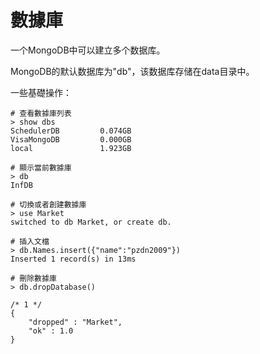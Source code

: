# 數據庫

一个MongoDB中可以建立多个数据库。

MongoDB的默认数据库为"db"，该数据库存储在data目录中。

一些基礎操作：

```text
# 查看數據庫列表
> show dbs 
SchedulerDB         0.074GB
VisaMongoDB         0.000GB
local               1.923GB

# 顯示當前數據庫
> db
InfDB

# 切換或者創建數據庫
> use Market 
switched to db Market, or create db.

# 插入文檔
> db.Names.insert({"name":"pzdn2009"})
Inserted 1 record(s) in 13ms

# 刪除數據庫
> db.dropDatabase()

/* 1 */
{
    "dropped" : "Market",
    "ok" : 1.0
}
```

